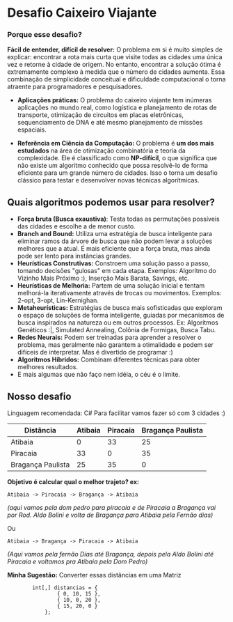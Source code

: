 # Desafio Caixeiro Viajante

### Porque esse desafio?

**Fácil de entender, difícil de resolver:** O problema em si é muito simples de explicar: encontrar a rota mais curta que visite todas as cidades uma única vez e retorne à cidade de origem. No entanto, encontrar a solução ótima é extremamente complexo à medida que o número de cidades aumenta. Essa combinação de simplicidade conceitual e dificuldade computacional o torna atraente para programadores e pesquisadores.

-   **Aplicações práticas:** O problema do caixeiro viajante tem inúmeras aplicações no mundo real, como logística e planejamento de rotas de transporte, otimização de circuitos em placas eletrônicas, sequenciamento de DNA e até mesmo planejamento de missões espaciais. 
    
-   **Referência em Ciência da Computação:** O problema é **um dos mais estudados** na área de otimização combinatória e teoria da complexidade. Ele é classificado como **NP-difícil**, o que significa que não existe um algoritmo conhecido que possa resolvê-lo de forma eficiente para um grande número de cidades. Isso o torna um desafio clássico para testar e desenvolver novas técnicas algorítmicas.

## Quais algoritmos podemos usar para resolver?
- **Força bruta (Busca exaustiva)**: Testa todas as permutações possíveis das cidades e escolhe a de menor custo.
- **Branch and Bound:** Utiliza uma estratégia de busca inteligente para eliminar ramos da árvore de busca que não podem levar a soluções melhores que a atual. É mais eficiente que a força bruta, mas ainda pode ser lento para instâncias grandes.
- **Heurísticas Construtivas:** Constroem uma solução passo a passo, tomando decisões "gulosas" em cada etapa. Exemplos: Algoritmo do Vizinho Mais Próximo :), Inserção Mais Barata, Savings, etc.
-  **Heurísticas de Melhoria:** Partem de uma solução inicial e tentam melhorá-la iterativamente através de trocas ou movimentos. Exemplos: 2-opt, 3-opt, Lin-Kernighan.
-   **Metaheurísticas:** Estratégias de busca mais sofisticadas que exploram o espaço de soluções de forma inteligente, guiadas por mecanismos de busca inspirados na natureza ou em outros processos. Ex: Algoritmos Genéticos :|, Simulated Annealing, Colônia de Formigas, Busca Tabu.
-  **Redes Neurais:** Podem ser treinadas para aprender a resolver o problema, mas geralmente não garantem a otimalidade e podem ser difíceis de interpretar. Mas é divertido de programar :)
-   **Algoritmos Híbridos:** Combinam diferentes técnicas para obter melhores resultados.
- E mais algumas que não faço nem idéia, o céu é o limite.

## Nosso desafio
Linguagem recomendada: C#
Para facilitar vamos fazer só com 3 cidades :)

|Distância| Atibaia | Piracaia | Bragança Paulista |
|------ | ------ | ------ |------ |
|Atibaia |	0	|	33	|	25	|
|Piracaia|	33	|	0	|	35	|
|Bragança Paulista|	25	|	35	|	0	|

**Objetivo é calcular qual o melhor trajeto? ex:**

    Atibaia -> Piracaia -> Bragança -> Atibaia

*(aqui vamos pela dom pedro para piracaia e de Piracaia a Bragança vai por Rod. Aldo Bolini e volta de Bragança para Atibaia pela Fernão dias)*

Ou

    Atibaia -> Bragança -> Piracaia -> Atibaia

*(Aqui vamos pela fernão Dias até Bragança, depois pela Aldo Bolini até Piracaia e voltamos pra Atibaia pela Dom Pedro)*

**Minha Sugestão:**
Converter essas distâncias em uma Matriz

    		int[,] distancias = {
					{ 0, 10, 15 }, 
					{ 10, 0, 20 }, 
					{ 15, 20, 0 }  
				};

